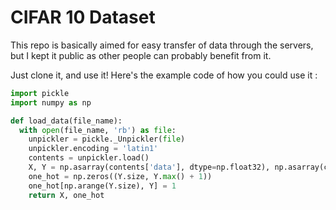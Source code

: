 # CIFAR 10 Dataset

This repo is basically aimed for easy transfer of data through the servers, but I kept it public as other people can probably benefit from it.

Just clone it, and use it! 
Here's the example code of how you could use it :

```python
import pickle
import numpy as np

def load_data(file_name):
  with open(file_name, 'rb') as file:
    unpickler = pickle._Unpickler(file)
    unpickler.encoding = 'latin1'
    contents = unpickler.load()
    X, Y = np.asarray(contents['data'], dtype=np.float32), np.asarray(contents['labels'])
    one_hot = np.zeros((Y.size, Y.max() + 1))
    one_hot[np.arange(Y.size), Y] = 1
    return X, one_hot
```
